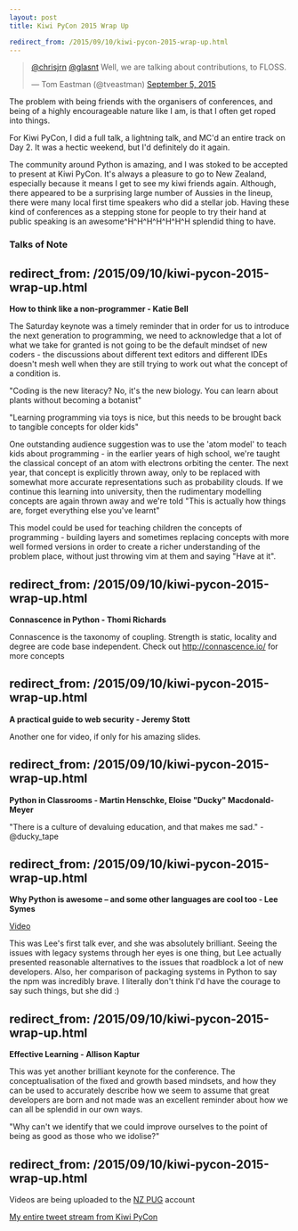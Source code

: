 ```yaml
---
layout: post
title: Kiwi PyCon 2015 Wrap Up

redirect_from: /2015/09/10/kiwi-pycon-2015-wrap-up.html
---
```



<blockquote class="twitter-tweet" lang="en"><p lang="en" dir="ltr"><a href="https://twitter.com/chrisjrn">@chrisjrn</a> <a href="https://twitter.com/glasnt">@glasnt</a> Well, we are talking about contributions, to FLOSS.</p>&mdash; Tom Eastman (@tveastman) <a href="https://twitter.com/tveastman/status/640013338911490048">September 5, 2015</a></blockquote>
<script async src="//platform.twitter.com/widgets.js" charset="utf-8"></script>


The problem with being friends with the organisers of conferences, and being of a highly encourageable nature like I am, is that I often get roped into things.

For Kiwi PyCon, I did a full talk, a lightning talk, and MC'd an entire track on Day 2. It was a hectic weekend, but I'd definitely do it again.

The community around Python is amazing, and I was stoked to be accepted to present at Kiwi PyCon. It's always a pleasure to go to New Zealand, especially because it means I get to see my kiwi friends again. Although, there appeared to be a surprising large number of Aussies in the lineup, there were many local first time speakers who did a stellar job. Having these kind of conferences as a stepping stone for people to try their hand at public speaking is an awesome^H^H^H^H^H^H^H splendid thing to have.

### Talks of Note


redirect_from: /2015/09/10/kiwi-pycon-2015-wrap-up.html
---


**How to think like a non-programmer - Katie Bell**

The Saturday keynote was a timely reminder that in order for us to introduce the next generation to programming, we need to acknowledge that a lot of what we take for granted is not going to be the default mindset of new coders - the discussions about different text editors and different IDEs doesn't mesh well when they are still trying to work out what the concept of a condition is.

"Coding is the new literacy? No, it's the new biology. You can learn about plants without becoming a botanist"

"Learning programming via toys is nice, but this needs to be brought back to tangible concepts for older kids"

One outstanding audience suggestion was to use the 'atom model' to teach kids about programming - in the earlier years of high school, we're taught the classical concept of an atom with electrons orbiting the center. The next year, that concept is explicitly thrown away, only to be replaced with somewhat more accurate representations such as probability clouds. If we continue this learning into university, then the rudimentary modelling concepts are again thrown away and we're told "This is actually how things are, forget everything else you've learnt"

This model could be used for teaching children the concepts of programming - building layers and sometimes replacing concepts with more well formed versions in order to create a richer understanding of the problem place, without just throwing vim at them and saying "Have at it".


redirect_from: /2015/09/10/kiwi-pycon-2015-wrap-up.html
---


**Connascence in Python - Thomi Richards**

Connascence is the taxonomy of coupling. Strength is static, locality and degree are code base independent. Check out http://connascence.io/ for more concepts


redirect_from: /2015/09/10/kiwi-pycon-2015-wrap-up.html
---


**A practical guide to web security - Jeremy Stott**

Another one for video, if only for his amazing slides.


redirect_from: /2015/09/10/kiwi-pycon-2015-wrap-up.html
---


**Python in Classrooms - Martin Henschke, Eloise "Ducky" Macdonald-Meyer**

"There is a culture of devaluing education, and that makes me sad." - @ducky_tape


redirect_from: /2015/09/10/kiwi-pycon-2015-wrap-up.html
---


**Why Python is awesome – and some other languages are cool too - Lee Symes**

[Video](https://www.youtube.com/watch?v=L2JDiduangk)

This was Lee's first talk ever, and she was absolutely brilliant. Seeing the issues with legacy systems through her eyes is one thing, but Lee actually presented reasonable alternatives to the issues that roadblock a lot of new developers. Also, her comparison of packaging systems in Python to say the npm was incredibly brave. I literally don't think I'd have the courage to say such things, but she did :)


redirect_from: /2015/09/10/kiwi-pycon-2015-wrap-up.html
---


**Effective Learning - Allison Kaptur**

This was yet another brilliant keynote for the conference. The conceptualisation of the fixed and growth based mindsets, and how they can be used to accurately describe how we seem to assume that great developers are born and not made was an excellent reminder about how we can all be splendid in our own ways.

"Why can't we identify that we could improve ourselves to the point of being as good as those who we idolise?"


redirect_from: /2015/09/10/kiwi-pycon-2015-wrap-up.html
---


Videos are being uploaded to the [NZ PUG](https://www.youtube.com/channel/UCJ_gIPLffA7ZTYc5gOV6MgA) account

[My entire tweet stream from Kiwi PyCon](https://twitter.com/search?f=tweets&vertical=default&q=from%3Aglasnt%20%23kiwipycon&src=typd)
